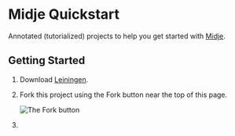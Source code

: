 Midje Quickstart
================

Annotated (tutorialized) projects to help you get started
with [Midje](https://github.com/marick/Midje).

Getting Started
------------

1.  Download [Leiningen](https://github.com/technomancy/leiningen).

2.  Fork this project using the Fork button near the top of
    this page.

    ![The Fork button](https://github.com/marick/Midje-quickstart/tree/master/imagesfork.png)

3. 

